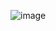 ![image](https://user-images.githubusercontent.com/77739870/126568458-7cc2c32a-aba5-4b86-b9c3-f856364f51e0.png)
